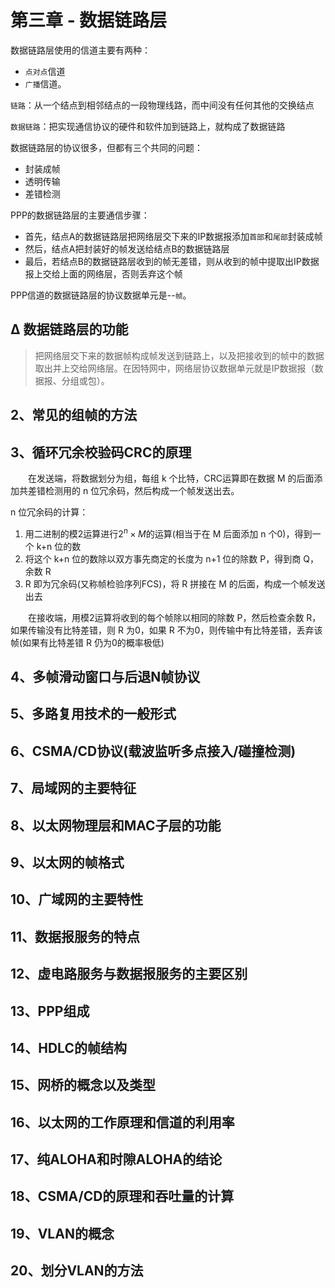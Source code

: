 # 第三章 - 数据链路层

数据链路层使用的信道主要有两种：

- `点对点`信道
- `广播`信道。  

`链路`：从一个结点到相邻结点的一段物理线路，而中间没有任何其他的交换结点

`数据链路`：把实现通信协议的硬件和软件加到链路上，就构成了数据链路

数据链路层的协议很多，但都有三个共同的问题：

- 封装成帧
- 透明传输
- 差错检测

PPP的数据链路层的主要通信步骤：

- 首先，结点A的数据链路层把网络层交下来的IP数据报添加`首部`和`尾部`封装成帧
- 然后，结点A把封装好的帧发送给结点B的数据链路层
- 最后，若结点B的数据链路层收到的帧无差错，则从收到的帧中提取出IP数据报上交给上面的网络层，否则丢弃这个帧

PPP信道的数据链路层的协议数据单元是--`帧`。  

## Δ 数据链路层的功能

> 把网络层交下来的数据帧构成帧发送到链路上，以及把接收到的帧中的数据取出并上交给网络层。在因特网中，网络层协议数据单元就是IP数据报（数据报、分组或包）。

## 2、常见的组帧的方法

## 3、循环冗余校验码CRC的原理

&emsp;&emsp;在发送端，将数据划分为组，每组 k 个比特，CRC运算即在数据 M 的后面添加共差错检测用的 n 位冗余码，然后构成一个帧发送出去。  

n 位冗余码的计算：

1. 用二进制的模2运算进行$2^n \times M$的运算(相当于在 M 后面添加 n 个0)，得到一个 k+n 位的数
2. 将这个 k+n 位的数除以双方事先商定的长度为 n+1 位的除数 P，得到商 Q，余数 R
3. R 即为冗余码(又称帧检验序列FCS)，将 R 拼接在 M 的后面，构成一个帧发送出去

&emsp;&emsp;在接收端，用模2运算将收到的每个帧除以相同的除数 P，然后检查余数 R，如果传输没有比特差错，则 R 为0，如果 R 不为0，则传输中有比特差错，丢弃该帧(如果有比特差错 R 仍为0的概率极低)

## 4、多帧滑动窗口与后退N帧协议

## 5、多路复用技术的一般形式

## 6、CSMA/CD协议(载波监听多点接入/碰撞检测)

## 7、局域网的主要特征

## 8、以太网物理层和MAC子层的功能

## 9、以太网的帧格式

## 10、广域网的主要特性

## 11、数据报服务的特点

## 12、虚电路服务与数据报服务的主要区别

## 13、PPP组成

## 14、HDLC的帧结构

## 15、网桥的概念以及类型

## 16、以太网的工作原理和信道的利用率

## 17、纯ALOHA和时隙ALOHA的结论

## 18、CSMA/CD的原理和吞吐量的计算

## 19、VLAN的概念

## 20、划分VLAN的方法